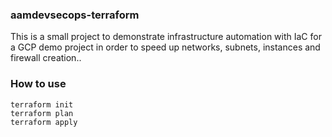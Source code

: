 ﻿


###  aamdevsecops-terraform 

This is a small project to demonstrate infrastructure automation with IaC for a GCP demo project in order to speed up networks, subnets, instances and firewall creation.. 


### How to use

```
terraform init
terraform plan
terraform apply
```

